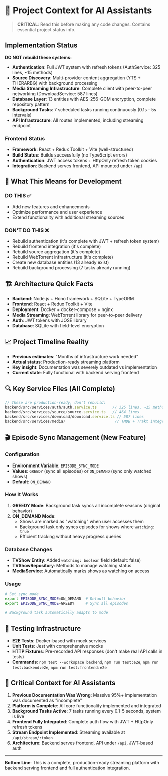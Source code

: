 # 🧠 Project Context for AI Assistants

> **CRITICAL**: Read this before making any code changes. Contains essential project status info.

## Implementation Status

**DO NOT rebuild these systems:**

- **Authentication**: Full JWT system with refresh tokens (AuthService: 325 lines, ~15 methods)
- **Source Discovery**: Multi-provider content aggregation (YTS + THERARBG) with background processing
- **Media Streaming Infrastructure**: Complete client with peer-to-peer networking (DownloadService: 587 lines)
- **Database Layer**: 13 entities with AES-256-GCM encryption, complete repository pattern
- **Background Tasks**: 7 scheduled tasks running continuously (0.1s - 5s intervals)
- **API Infrastructure**: All routes implemented, including streaming endpoint

### Frontend Status

- **Framework**: React + Redux Toolkit + Vite (well-structured)
- **Build Status**: Builds successfully (no TypeScript errors)
- **Authentication**: JWT access tokens + HttpOnly refresh token cookies
- **Integration**: Backend serves frontend, API mounted under `/api`

## 🎯 **What This Means for Development**

### **DO THIS** ✅

- Add new features and enhancements
- Optimize performance and user experience
- Extend functionality with additional streaming sources

### **DON'T DO THIS** ❌

- Rebuild authentication (it's complete with JWT + refresh token system)
- Rebuild frontend integration (it's complete)
- Rebuild source aggregation (it's complete)
- Rebuild WebTorrent infrastructure (it's complete)
- Create new database entities (13 already exist)
- Rebuild background processing (7 tasks already running)

## 🏗️ **Architecture Quick Facts**

- **Backend**: Node.js + Hono framework + SQLite + TypeORM
- **Frontend**: React + Redux Toolkit + Vite
- **Deployment**: Docker + docker-compose + nginx
- **Media Streaming**: WebTorrent library for peer-to-peer delivery
- **Auth**: JWT tokens with JOSE library
- **Database**: SQLite with field-level encryption

## 📈 **Project Timeline Reality**

- **Previous estimates**: "Months of infrastructure work needed"
- **Actual status**: Production-ready streaming platform
- **Key insight**: Documentation was severely outdated vs implementation
- **Current state**: Fully functional with backend serving frontend

## 🔍 **Key Service Files (All Complete)**

```typescript
// These are production-ready, don't rebuild:
backend/src/services/auth/auth.service.ts       // 325 lines, ~15 methods
backend/src/services/source/source.service.ts   // 464 lines
backend/src/services/download/download.service.ts // 587 lines
backend/src/services/media/                      // TMDB + Trakt integration
```

## 🎬 **Episode Sync Management (New Feature)**

### **Configuration**

- **Environment Variable**: `EPISODE_SYNC_MODE`
- **Values**: `GREEDY` (sync all episodes) or `ON_DEMAND` (sync only watched shows)
- **Default**: `ON_DEMAND`

### **How It Works**

1. **GREEDY Mode**: Background task syncs all incomplete seasons (original behavior)
2. **ON_DEMAND Mode**:
   - Shows are marked as "watching" when user accesses them
   - Background task only syncs episodes for shows where `watching: true`
   - Efficient tracking without heavy progress queries

### **Database Changes**

- **TVShow Entity**: Added `watching: boolean` field (default: false)
- **TVShowRepository**: Methods to manage watching status
- **MediaService**: Automatically marks shows as watching on access

### **Usage**

```bash
# Set sync mode
export EPISODE_SYNC_MODE=ON_DEMAND  # Default behavior
export EPISODE_SYNC_MODE=GREEDY     # Sync all episodes

# Background task automatically adapts to mode
```

## 🧪 **Testing Infrastructure**

- **E2E Tests**: Docker-based with mock services
- **Unit Tests**: Jest with comprehensive mocks
- **HTTP Fixtures**: Pre-recorded API responses (don't make real API calls in tests)
- **Commands**: `npm test --workspace backend`, `npm run test:e2e`, `npm run test:backend:e2e`, `npm run test:frontend:e2e`

## 🚨 **Critical Context for AI Assistants**

1. **Previous Documentation Was Wrong**: Massive 95%+ implementation was documented as "incomplete"
2. **Platform is Complete**: All core functionality implemented and integrated
3. **Background Tasks Active**: 7 tasks running every 0.1-5 seconds, system is live
4. **Frontend Fully Integrated**: Complete auth flow with JWT + HttpOnly refresh tokens
5. **Stream Endpoint Implemented**: Streaming available at `/api/stream/:token`
6. **Architecture**: Backend serves frontend, API under `/api`, JWT-based auth

---

**Bottom Line**: This is a complete, production-ready streaming platform with backend serving frontend and full authentication integration.
